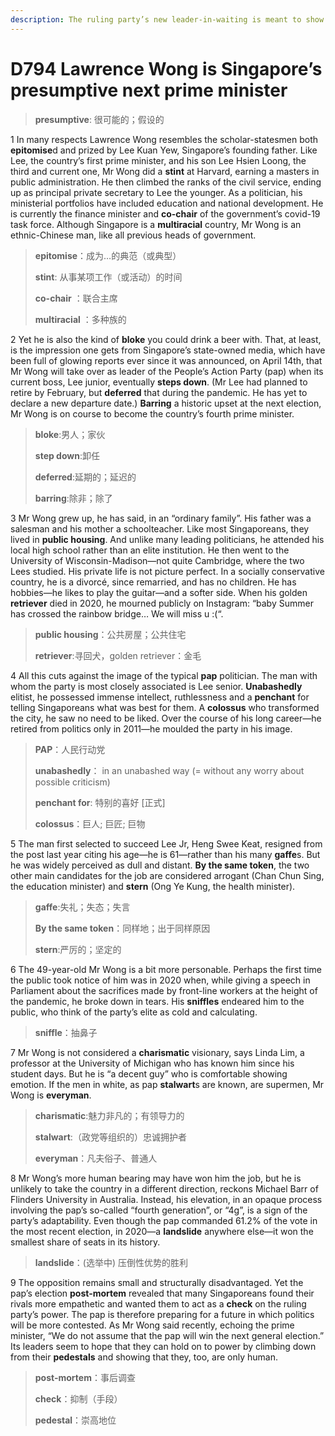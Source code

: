 ```yaml
---
description: The ruling party’s new leader-in-waiting is meant to show its softer side  
---
```


# D794 Lawrence Wong is Singapore’s presumptive next prime minister
> **presumptive**: 很可能的；假设的
 > 

1 In many respects Lawrence Wong resembles the scholar-statesmen both **epitomise**d and prized by Lee Kuan Yew, Singapore’s founding father. Like Lee, the country’s first prime minister, and his son Lee Hsien Loong, the third and current one, Mr Wong did a **stint** at Harvard, earning a masters in public administration. He then climbed the ranks of the civil service, ending up as principal private secretary to Lee the younger. As a politician, his ministerial portfolios have included education and national development. He is currently the finance minister and **co-chair** of the government’s covid-19 task force. Although Singapore is a **multiracial** country, Mr Wong is an ethnic-Chinese man, like all previous heads of government.

> **epitomise**：成为…的典范（或典型）
>
> **stint**: 从事某项工作（或活动）的时间
>
> **co-chair** ：联合主席
>
> **multiracial** ：多种族的
>

2 Yet he is also the kind of **bloke** you could drink a beer with. That, at least, is the impression one gets from Singapore’s state-owned media, which have been full of glowing reports ever since it was announced, on April 14th, that Mr Wong will take over as leader of the People’s Action Party (pap) when its current boss, Lee junior, eventually **steps down**. (Mr Lee had planned to retire by February, but **deferred** that during the pandemic. He has yet to declare a new departure date.) **Barring** a historic upset at the next election, Mr Wong is on course to become the country’s fourth prime minister.

> **bloke**:男人；家伙
>
> **step down**:卸任
>
> **deferred**:延期的；延迟的
>
> **barring**:除非；除了
>

3 Mr Wong grew up, he has said, in an “ordinary family”. His father was a salesman and his mother a schoolteacher. Like most Singaporeans, they lived in **public housing**. And unlike many leading politicians, he attended his local high school rather than an elite institution. He then went to the University of Wisconsin-Madison—not quite Cambridge, where the two Lees studied. His private life is not picture perfect. In a socially conservative country, he is a divorcé, since remarried, and has no children. He has hobbies—he likes to play the guitar—and a softer side. When his golden **retriever** died in 2020, he mourned publicly on Instagram: “baby Summer has crossed the rainbow bridge… We will miss u :(“.

> **public housing**：公共房屋；公共住宅
>
> **retriever**:寻回犬，golden retriever：金毛
>

4 All this cuts against the image of the typical **pap** politician. The man with whom the party is most closely associated is Lee senior. **Unabashedly** elitist, he possessed immense intellect, ruthlessness and a **penchant** for telling Singaporeans what was best for them. A **colossus** who transformed the city, he saw no need to be liked. Over the course of his long career—he retired from politics only in 2011—he moulded the party in his image.

> **PAP**：人民行动党
>
> **unabashedly**： in an unabashed way (= without any worry about possible criticism)
>
> **penchant for**: 特别的喜好 [正式]
>
> **colossus**：巨人; 巨匠; 巨物
>

5 The man first selected to succeed Lee Jr, Heng Swee Keat, resigned from the post last year citing his age—he is 61—rather than his many **gaffe**s. But he was widely perceived as dull and distant. **By the same token**, the two other main candidates for the job are considered arrogant (Chan Chun Sing, the education minister) and **stern** (Ong Ye Kung, the health minister).

> **gaffe**:失礼；失态；失言
>
> **By the same token**：同样地；出于同样原因
>
> **stern**:严厉的；坚定的
>

6 The 49-year-old Mr Wong is a bit more personable. Perhaps the first time the public took notice of him was in 2020 when, while giving a speech in Parliament about the sacrifices made by front-line workers at the height of the pandemic, he broke down in tears. His **sniffles** endeared him to the public, who think of the party’s elite as cold and calculating.

> **sniffle**：抽鼻子
>

7 Mr Wong is not considered a **charismatic** visionary, says Linda Lim, a professor at the University of Michigan who has known him since his student days. But he is “a decent guy” who is comfortable showing emotion. If the men in white, as pap **stalwart**s are known, are supermen, Mr Wong is **everyman**.

> **charismatic**:魅力非凡的；有领导力的
>
> **stalwart**:（政党等组织的）忠诚拥护者
>
> **everyman**：凡夫俗子、普通人
>

8 Mr Wong’s more human bearing may have won him the job, but he is unlikely to take the country in a different direction, reckons Michael Barr of Flinders University in Australia. Instead, his elevation, in an opaque process involving the pap’s so-called “fourth generation”, or “4g”, is a sign of the party’s adaptability. Even though the pap commanded 61.2% of the vote in the most recent election, in 2020—a **landslide** anywhere else—it won the smallest share of seats in its history.

> **landslide**：(选举中) 压倒性优势的胜利
>

9 The opposition remains small and structurally disadvantaged. Yet the pap’s election **post-mortem** revealed that many Singaporeans found their rivals more empathetic and wanted them to act as a **check** on the ruling party’s power. The pap is therefore preparing for a future in which politics will be more contested. As Mr Wong said recently, echoing the prime minister, “We do not assume that the pap will win the next general election.” Its leaders seem to hope that they can hold on to power by climbing down from their **pedestals** and showing that they, too, are only human.

> **post-mortem**：事后调查
>
> **check**：抑制（手段）
>
> **pedestal**：崇高地位
>


